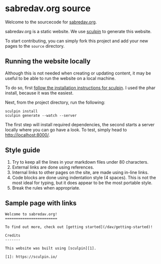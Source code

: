 sabredav.org source
===================

Welcome to the sourcecode for [sabredav.org][1].

sabredav.org is a static website. We use [sculpin][2] to generate this website.

To start contributing, you can simply fork this project and add your new pages
to the `source` directory.

Running the website locally
---------------------------

Although this is not needed when creating or updating content, it may be
useful to be able to run the website on a local machine.

To do so, first [follow the installation instructions for sculpin][3].
I used the phar install, because it was the easiest.

Next, from the project directory, run the following:

    sculpin install
    sculpin generate --watch --server

The first step will install required dependencies, the second starts a server
locally where you can go have a look. To test, simply head to
<http://localhost:8000/>.

Style guide
-----------

1. Try to keep all the lines in your markdown files under 80 characters.
2. External links are done using references.
3. Internal links to other pages on the site, are made using in-line links.
4. Code blocks are done using indentation style (4 spaces). This is not the
   most ideal for typing, but it does appear to be the most portable style.
5. Break the rules when appropriate.

Sample page with links
----------------------

    Welcome to sabredav.org!
    ========================

    To find out more, check out [getting started](/dav/getting-started)!

    Credits
    -------

    This website was built using [sculpin][1].

    [1]: https://sculpin.io/


[1]: http://sabredav.org/
[2]: http://sculpin.io/
[3]: https://sculpin.io/download/

